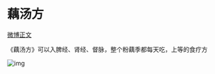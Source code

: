 # 藕汤方

[微博正文](https://weibo.com/6980637174/4852341252294249) 

《藕汤方》可以入脾经、肾经、督脉，整个粉藕季都每天吃，上等的食疗方

<img src="https://pic.guoshunfa.com/20250121/20250124082417407.jpg" alt="img" />
